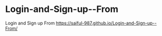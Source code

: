 # Login-and-Sign-up--From
Login and Sign up From
https://saiful-987.github.io/Login-and-Sign-up--From/
